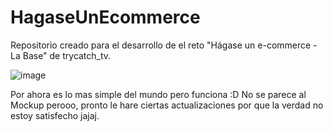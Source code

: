 # HagaseUnEcommerce
Repositorio creado para el desarrollo de el reto "Hágase un e-commerce - La Base" de  trycatch_tv.

![image](https://github.com/user-attachments/assets/1c6f88a1-59f1-427c-bdac-60b4da1afad1)

Por ahora es lo mas simple del mundo pero funciona :D
No se parece al Mockup perooo, pronto le hare ciertas actualizaciones por que la verdad no estoy satisfecho jajaj.
